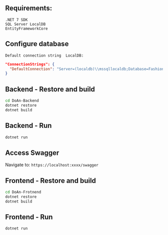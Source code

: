 ## Requirements:
    .NET 7 SDK
    SQL Server LocalDB
    EntityFrameworkCore


## Configure  database
   
    Default connection string  LocalDB:
   ```json
   "ConnectionStrings": {
     "DefaultConnection": "Server=(localdb)\\mssqllocaldb;Database=FashionStoreDb;..."
   }
   ```

## Backend - Restore and build
   ```bash
   cd DoAn-Backend
   dotnet restore
   dotnet build
   ```

## Backend - Run 
   ```bash
   dotnet run
   ```

## Access Swagger
   Navigate to: `https://localhost:xxxx/swagger`

## Frontend - Restore and build
   ```bash
   cd DoAn-Frotnend
   dotnet restore
   dotnet build
   ```

## Frontend - Run 
   ```bash
   dotnet run
   ```